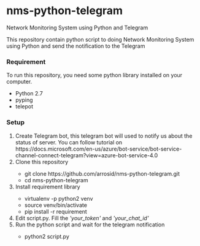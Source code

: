 # nms-python-telegram
Network Monitoring System using Python and Telegram

This repository contain python script to doing Network Monitoring System using Python and send the notification to the Telegram


<h3>Requirement</h3>
To run this repository, you need some python library installed on your computer.
<ul>
    <li>Python 2.7</li>
    <li>pyping</li>
    <li>telepot</li>
</ul>


<h3>Setup</h3>
<ol>
    <li>Create Telegram bot, this telegram bot will used to notify us about the status of server. You can follow tutorial on https://docs.microsoft.com/en-us/azure/bot-service/bot-service-channel-connect-telegram?view=azure-bot-service-4.0</li>
    <li>Clone this repository</li>
        <ul>
            <li>git clone https://github.com/arrosid/nms-python-telegram.git</li>
            <li>cd nms-python-telegram</li>
        </ul>
    <li>Install requirement library</li>
        <ul>
            <li>virtualenv -p python2 venv</li>
            <li>source venv/bin/activate</li>
            <li>pip install -r requirement</li>
        </ul>
    <li>Edit script.py. Fill the <i>'your_token'</i> and <i>'your_chat_id'</i></li>
    <li>Run the python script and wait for the telegram notification</li>
        <ul>
            <li>python2 script.py</li>
        </ul>
</ol>
